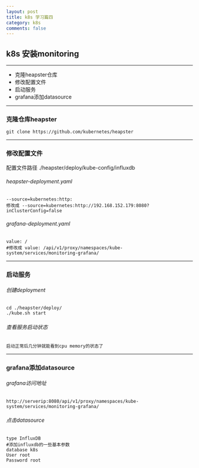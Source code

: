 ```yaml
---
layout: post
title: k8s 学习篇四
category: k8s
comments: false
---
```



## k8s 安装monitoring
---
  * 克隆heapster仓库
  * 修改配置文件
  * 启动服务
  * grafana添加datasource

  
---

### 克隆仓库heapster

```
git clone https://github.com/kubernetes/heapster
```
---

### 修改配置文件
配置文件路径 ./heapster/deploy/kube-config/influxdb
###### heapster-deployment.yaml
```
--source=kubernetes:http:
修改成 --source=kubernetes:http://192.168.152.179:8080?inClusterConfig=false
```
###### grafana-deployment.yaml
```
value: /
#修改成 value: /api/v1/proxy/namespaces/kube-system/services/monitoring-grafana/
```

------------------------------------

### 启动服务
###### 创建deployment

```
cd ./heapster/deploy/
./kube.sh start

```
###### 查看服务启动状态
```
启动正常后几分钟就能看到cpu memory的状态了
```
------------------------------------
### grafana添加datasource
###### grafana访问地址
```
http://serverip:8080/api/v1/proxy/namespaces/kube-system/services/monitoring-grafana/
```

###### 点击datasource
```
type InfluxDB
#添加influxdb的一些基本参数
database k8s
User root
Password root
```

